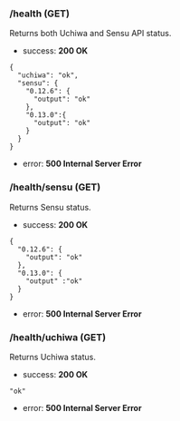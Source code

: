 ### /health (GET)
Returns both Uchiwa and Sensu API status.

* success: **200 OK**  
```
{
  "uchiwa": "ok",
  "sensu": {
    "0.12.6": {
      "output": "ok"
    },
    "0.13.0":{
      "output": "ok"
    }
  }
}
```
* error: **500 Internal Server Error**  

### /health/sensu (GET)
Returns Sensu status.

* success: **200 OK**  
```
{
  "0.12.6": {
    "output": "ok"
  },
  "0.13.0": {
    "output" :"ok"
  }
}
```
* error: **500 Internal Server Error**  

### /health/uchiwa (GET)
Returns Uchiwa status.

* success: **200 OK**  
```
"ok"
```

* error: **500 Internal Server Error**  
